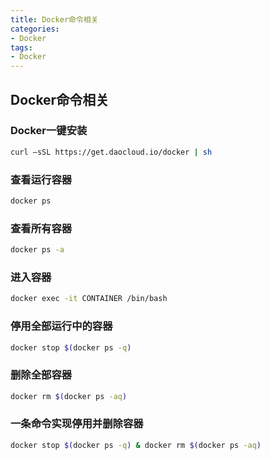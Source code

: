 ```yaml
---
title: Docker命令相关
categories: 
- Docker
tags:
- Docker
---
```



##  Docker命令相关

### Docker一键安装

``` bash
curl –sSL https://get.daocloud.io/docker | sh
```
### 查看运行容器


``` bash
docker ps
```
### 查看所有容器

``` bash
docker ps -a
```
### 进入容器

``` bash
docker exec -it CONTAINER /bin/bash
```
### 停用全部运行中的容器

``` bash
docker stop $(docker ps -q)
```
### 删除全部容器

``` bash
docker rm $(docker ps -aq)
```
### 一条命令实现停用并删除容器

``` bash
docker stop $(docker ps -q) & docker rm $(docker ps -aq)
```
